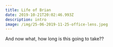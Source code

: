 ```yaml
---
title: Life of Brian
date: 2019-10-21T20:02:46.993Z
description: intro
image: /img/25-06-2019-11-25-office-lens.jpeg
---
```

And now what, how long is this going to take??
